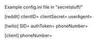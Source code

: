 Example config.ini file in "secretstuff/"

[reddit]
clientID= 
clientSecret= 
userAgent=

[twilio]
SID= 
authToken= 
phoneNumber= 

[client]
phoneNumber= 
